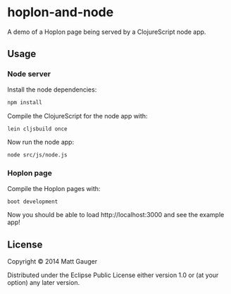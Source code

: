 # hoplon-and-node

A demo of a Hoplon page being served by a ClojureScript node app.

## Usage

### Node server

Install the node dependencies:

```bash
npm install
```

Compile the ClojureScript for the node app with:

```bash
lein cljsbuild once
```

Now run the node app:

```bash
node src/js/node.js
```

### Hoplon page

Compile the Hoplon pages with:

```bash
boot development
```

Now you should be able to load http://localhost:3000 and see the example app!

## License

Copyright © 2014 Matt Gauger

Distributed under the Eclipse Public License either version 1.0 or (at
your option) any later version.
